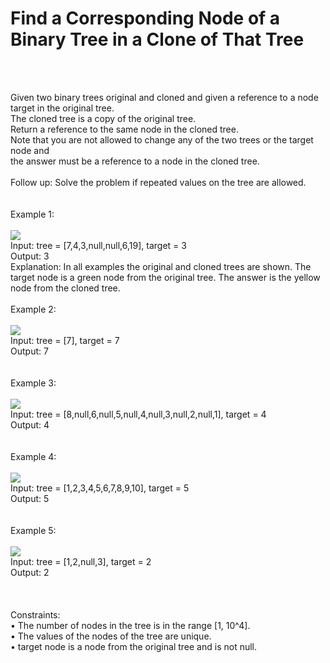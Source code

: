 <h1>Find a Corresponding Node of a Binary Tree in a Clone of That Tree</h1>
<br>
<p><br>
Given two binary trees original and cloned and given a reference to a node target in the original tree.<br>
The cloned tree is a copy of the original tree.<br>
Return a reference to the same node in the cloned tree.<br>
Note that you are not allowed to change any of the two trees or the target node and<br>
the answer must be a reference to a node in the cloned tree.<br>
  <br>
Follow up: Solve the problem if repeated values on the tree are allowed.<br>
<br>
<br>
Example 1:<br>
<br>  
<image src = "https://user-images.githubusercontent.com/62387061/103462699-1da36480-4d4d-11eb-9065-170bf7fdfe55.png">
<br>
Input: tree = [7,4,3,null,null,6,19], target = 3<br>
Output: 3<br>
Explanation: In all examples the original and cloned trees are shown. The target node is a green node from the original tree. The answer is the yellow node from the cloned tree.<br>
<br>
Example 2:<br>
 <br>
  <image src = "https://user-images.githubusercontent.com/62387061/103462743-665b1d80-4d4d-11eb-9ebd-d322fce8b6a9.png">
 <br> 
Input: tree = [7], target =  7<br>
Output: 7<br>
<br>
<br>
Example 3:<br>
<br>
  <image src = "https://user-images.githubusercontent.com/62387061/103462796-ade1a980-4d4d-11eb-94f5-401e0d0c0d1d.png">
<br>
Input: tree = [8,null,6,null,5,null,4,null,3,null,2,null,1], target = 4<br>
Output: 4<br>
<br>
<br>
Example 4:<br>
<br>
 <image src = "https://user-images.githubusercontent.com/62387061/103462836-03b65180-4d4e-11eb-8b50-0aa68cd4e688.png">
<br>
Input: tree = [1,2,3,4,5,6,7,8,9,10], target = 5<br>
Output: 5<br>
<br>
<br>
Example 5:<br>
<br>
 <image src = "https://user-images.githubusercontent.com/62387061/103462844-12046d80-4d4e-11eb-837b-d4fab2098c0d.png">
<br>
Input: tree = [1,2,null,3], target = 2<br>
Output: 2<br>
<br>
<br>
<br>
Constraints:<br>
•	The number of nodes in the tree is in the range [1, 10^4].<br>
•	The values of the nodes of the tree are unique.<br>
•	target node is a node from the original tree and is not null.<br></p>






